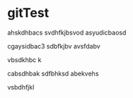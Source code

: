 # gitTest
ahskdhbacs
svdhfkjbsvod
asyudicbaosd

cgaysidbac3
sdbfkjbv
avsfdabv


vbsdkhbc k


cabsdhbak
 sdfbhksd
 abekvehs


vsbdhfjkl

